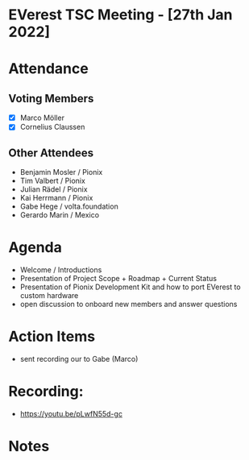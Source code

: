 # EVerest TSC Meeting - [27th Jan 2022]

# Attendance

## Voting Members

- [x] Marco Möller
- [x] Cornelius Claussen

## Other Attendees

- Benjamin Mosler / Pionix
- Tim Valbert / Pionix
- Julian Rädel / Pionix
- Kai Herrmann / Pionix
- Gabe Hege / volta.foundation
- Gerardo Marin / Mexico

# Agenda

- Welcome / Introductions
- Presentation of Project Scope + Roadmap + Current Status
- Presentation of Pionix Development Kit and how to port EVerest to custom hardware
- open discussion to onboard new members and answer questions

# Action Items
- sent recording our to Gabe (Marco)

# Recording:
- https://youtu.be/pLwfN55d-gc

# Notes


